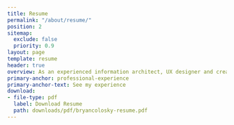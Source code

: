 ```yaml
---
title: Resume
permalink: "/about/resume/"
position: 2
sitemap:
  exclude: false
  priority: 0.9
layout: page
template: resume
header: true
overview: As an experienced information architect, UX designer and creative director, I have worked with large Fortune 500 enterprises, small startups, and nonprofits. I am occasionally available for project work and contract jobs.
primary-anchor: professional-experience
primary-anchor-text: See my experience
download:
- file-type: pdf
  label: Download Resume
  path: downloads/pdf/bryancolosky-resume.pdf
---
```

